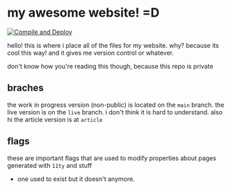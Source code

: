# my awesome website! =D

[![Compile and Deploy](https://github.com/telnettrauma/wiichicken-neocities/actions/workflows/compile.yml/badge.svg?branch=live)](https://github.com/telnettrauma/wiichicken-neocities/actions/workflows/compile.yml)

hello! this is where i place all of the files for my website. why? because its cool this way! and it gives me version control or whatever.

don't know how you're reading this though, because this repo is private

## braches

the work in progress version (non-public) is located on the `main` branch. the live version is on the `live` branch. i don't think it is hard to understand. also hi the article version is at `article`

## flags

these are important flags that are used to modify properties about pages generated with `11ty` and stuff

- one used to exist but it doesn't anymore.